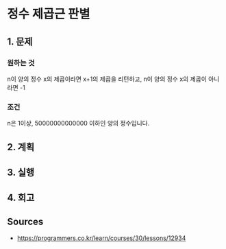 # 정수 제곱근 판별

## 1. 문제

### 원하는 것

n이 양의 정수 x의 제곱이라면 x+1의 제곱을 리턴하고, 
n이 양의 정수 x의 제곱이 아니라면 -1

### 조건

n은 1이상, 50000000000000 이하인 양의 정수입니다.

## 2. 계획

## 3. 실행

## 4. 회고

## Sources

* <https://programmers.co.kr/learn/courses/30/lessons/12934>